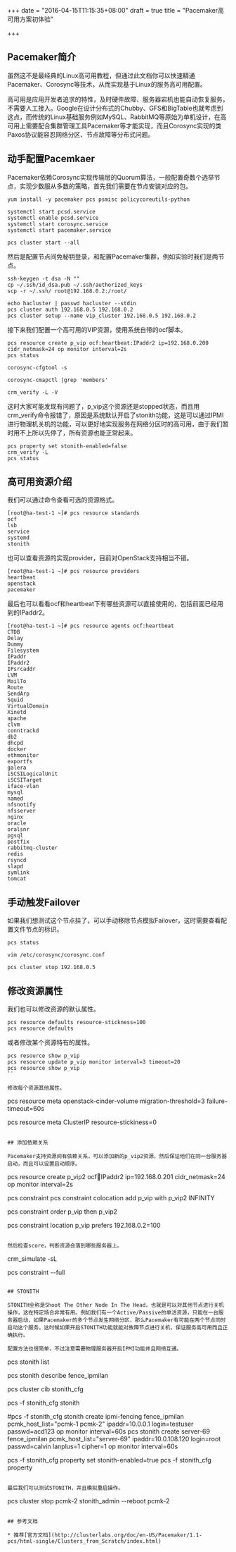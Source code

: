 +++
date = "2016-04-15T11:15:35+08:00"
draft = true
title = "Pacemaker高可用方案初体验"

+++

## Pacemaker简介

虽然这不是最经典的Linux高可用教程，但通过此文档你可以快速精通Pacemaker、Corosync等技术，从而实现基于Linux的服务高可用配置。

高可用是应用开发者追求的特性，及时硬件故障、服务器宕机也能自动恢复服务，不需要人工接入。Google在设计分布式的Chubby、GFS和BigTable也就考虑到这点，而传统的Linux基础服务例如MySQL、RabbitMQ等原始为单机设计，在高可用上需要配合集群管理工具Pacemaker等才能实现，而且Corosync实现的类Paxos协议能容忍网络分区、节点故障等分布式问题。

## 动手配置Pacemkaer

Pacemaker依赖Corosync实现传输层的Quorum算法，一般配置奇数个选举节点，实现少数服从多数的策略，首先我们需要在节点安装对应的包。

```
yum install -y pacemaker pcs psmisc policycoreutils-python

systemctl start pcsd.service
systemctl enable pcsd.service
systemctl start corosync.service
systemctl start pacemaker.service

pcs cluster start --all
```

然后是配置节点间免秘钥登录，和配置Pacemaker集群，例如实验时我们是两节点。

```
ssh-keygen -t dsa -N ""
cp ~/.ssh/id_dsa.pub ~/.ssh/authorized_keys
scp -r ~/.ssh/ root@192.168.0.2:/root/

echo hacluster | passwd hacluster --stdin
pcs cluster auth 192.168.0.5 192.168.0.2
pcs cluster setup --name vip_cluster 192.168.0.5 192.168.0.2
```

接下来我们配置一个高可用的VIP资源，使用系统自带的ocf脚本。

```
pcs resource create p_vip ocf:heartbeat:IPaddr2 ip=192.168.0.200 cidr_netmask=24 op monitor interval=2s
pcs status

corosync-cfgtool -s

corosync-cmapctl |grep 'members'

crm_verify -L -V
```

这时大家可能发现有问题了，p_vip这个资源还是stopped状态，而且用crm_verify命令报错了，原因是系统默认开启了stonith功能，这是可以通过IPMI进行物理机关机的功能，可以更好地实现服务在网络分区时的高可用，由于我们暂时用不上所以先停了，所有资源也能正常起来。

```
pcs property set stonith-enabled=false
crm_verify -L
pcs status
```

## 高可用资源介绍

我们可以通过命令查看可选的资源格式。

```
[root@ha-test-1 ~]# pcs resource standards
ocf
lsb
service
systemd
stonith
```

也可以查看资源的实现provider，目前对OpenStack支持相当不错。

```
[root@ha-test-1 ~]# pcs resource providers
heartbeat
openstack
pacemaker
```

最后也可以看看ocf和heartbeat下有哪些资源可以直接使用的，包括前面已经用到的IPaddr2。

```
[root@ha-test-1 ~]# pcs resource agents ocf:heartbeat
CTDB
Delay
Dummy
Filesystem
IPaddr
IPaddr2
IPsrcaddr
LVM
MailTo
Route
SendArp
Squid
VirtualDomain
Xinetd
apache
clvm
conntrackd
db2
dhcpd
docker
ethmonitor
exportfs
galera
iSCSILogicalUnit
iSCSITarget
iface-vlan
mysql
named
nfsnotify
nfsserver
nginx
oracle
oralsnr
pgsql
postfix
rabbitmq-cluster
redis
rsyncd
slapd
symlink
tomcat
```

## 手动触发Failover

如果我们想测试这个节点挂了，可以手动移除节点模拟Failover，这时需要查看配置文件节点的标识。

```
pcs status

vim /etc/corosync/corosync.conf

pcs cluster stop 192.168.0.5
```

## 修改资源属性

我们也可以修改资源的默认属性。

```
pcs resource defaults resource-stickness=100
pcs resource defaults
```

或者修改某个资源特有的属性。

```
pcs resource show p_vip
pcs resource update p_vip monitor interval=3 timeout=20
pcs resource show p_vip
``

修改每个资源其他属性。

```
pcs resource meta openstack-cinder-volume migration-threshold=3 failure-timeout=60s

pcs resource meta ClusterIP resource-stickiness=0
```

## 添加依赖关系

Pacemaker支持资源间有依赖关系，可以添加新的p_vip2资源，然后保证他们在同一台服务器启动，而且可以设置启动顺序。

```
pcs resource create p_vip2 ocf:heartbeat:IPaddr2 ip=192.168.0.201 cidr_netmask=24 op monitor interval=2s

pcs constraint
pcs constraint colocation add p_vip with p_vip2 INFINITY

pcs constraint order p_vip then p_vip2

pcs constraint location p_vip prefers 192.168.0.2=100
```

然后检查score，判断资源会落到哪些服务器上。

```
crm_simulate -sL

pcs constraint --full
```

## STONITH

STONITH全称是Shoot The Other Node In The Head，也就是可以对其他节点进行关机操作，这在特定场合非常有用。例如我们有一个Active/Passive的单活资源，只能在一台服务器启动，如果Pacemaker的多个节点发生网络分区，那么Pacemaker有可能在两个节点同时启动这个服务，这时候如果开启STONITH功能就能对故障节点进行关机，保证服务高可用而且正确执行。

配置方法也很简单，不过注意需要物理服务器开启IPMI功能并且网络互通。

```
pcs stonith list

pcs stonith describe fence_ipmilan

pcs cluster cib stonith_cfg

pcs -f stonith_cfg stonith

#pcs -f stonith_cfg stonith create ipmi-fencing fence_ipmilan pcmk_host_list="pcmk-1 pcmk-2" ipaddr=10.0.0.1 login=testuser passwd=acd123 op monitor interval=60s
pcs stonith create server-69 fence_ipmilan pcmk_host_list="server-69" ipaddr=10.0.108.120 login=root passwd=calvin lanplus=1 cipher=1 op monitor interval=60s

pcs -f stonith_cfg property set stonith-enabled=true
pcs -f stonith_cfg property
```

最后我们可以测试STONITH，并且模拟重启操作。

```
pcs cluster stop pcmk-2
stonith_admin --reboot pcmk-2
```

## 参考文档

* 推荐[官方文档](http://clusterlabs.org/doc/en-US/Pacemaker/1.1-pcs/html-single/Clusters_from_Scratch/index.html)
